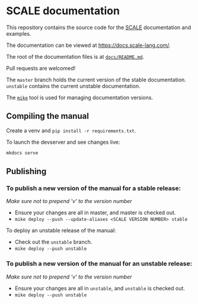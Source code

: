 # SCALE documentation

This repository contains the source code for the [SCALE](https://scale-lang.com) 
documentation and examples.

The documentation can be viewed at https://docs.scale-lang.com/.

The root of the documentation files is at [`docs/README.md`](docs/README.md).

Pull requests are welcomed!

The `master` branch holds the current version of the stable documentation.
`unstable` contains the current unstable documentation.

The [`mike`](https://github.com/jimporter/mike) tool is used for managing
documentation versions.

## Compiling the manual

Create a venv and `pip install -r requirements.txt`.

To launch the devserver and see changes live:

```sh
mkdocs serve
```

## Publishing

### To publish a new version of the manual for a stable release:

*Make sure not to prepend 'v' to the version number*

- Ensure your changes are all in master, and master is checked out.
- `mike deploy --push --update-aliases <SCALE VERSION NUMBER> stable`

To deploy an unstable release of the manual:

- Check out the `unstable` branch.
- `mike deploy --push unstable`

### To publish a new version of the manual for an unstable release:

*Make sure not to prepend 'v' to the version number*

- Ensure your changes are all in `unstable`, and `unstable` is checked out.
- `mike deploy --push unstable`
